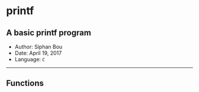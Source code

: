# printf
A basic printf program
----------------------------

* Author: Siphan Bou
* Date: April 19, 2017
* Language: ```C```

--------------------------------------------------------
## Functions
